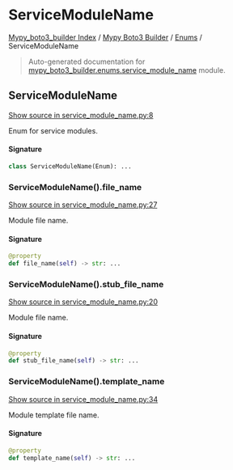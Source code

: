 # ServiceModuleName

[Mypy_boto3_builder Index](../../README.md#mypy_boto3_builder-index) / [Mypy Boto3 Builder](../index.md#mypy-boto3-builder) / [Enums](./index.md#enums) / ServiceModuleName

> Auto-generated documentation for [mypy_boto3_builder.enums.service_module_name](https://github.com/youtype/mypy_boto3_builder/blob/main/mypy_boto3_builder/enums/service_module_name.py) module.

## ServiceModuleName

[Show source in service_module_name.py:8](https://github.com/youtype/mypy_boto3_builder/blob/main/mypy_boto3_builder/enums/service_module_name.py#L8)

Enum for service modules.

#### Signature

```python
class ServiceModuleName(Enum): ...
```

### ServiceModuleName().file_name

[Show source in service_module_name.py:27](https://github.com/youtype/mypy_boto3_builder/blob/main/mypy_boto3_builder/enums/service_module_name.py#L27)

Module file name.

#### Signature

```python
@property
def file_name(self) -> str: ...
```

### ServiceModuleName().stub_file_name

[Show source in service_module_name.py:20](https://github.com/youtype/mypy_boto3_builder/blob/main/mypy_boto3_builder/enums/service_module_name.py#L20)

Module file name.

#### Signature

```python
@property
def stub_file_name(self) -> str: ...
```

### ServiceModuleName().template_name

[Show source in service_module_name.py:34](https://github.com/youtype/mypy_boto3_builder/blob/main/mypy_boto3_builder/enums/service_module_name.py#L34)

Module template file name.

#### Signature

```python
@property
def template_name(self) -> str: ...
```
